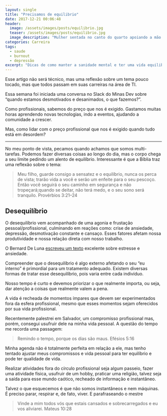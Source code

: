 ```yaml
---
layout: single
title: "Precisamos de equilibrio"
date: 2017-12-21 00:06:48
header:
  image: /assets/images/posts/equilibrio.jpg
  teaser: /assets/images/posts/equilibrio.jpg
  image_description: "Mulher sentada no canto do quarto apoiando a mão na cabeça pensativa"
categories: Carreira
tags:
  - saude
  - burnout
  - depressão
excerpt: "Dicas de como manter a sanidade mental e ter uma vida equilibrada com seu trabalho, lazer e o mais importante sua saúde."
---
```


Esse artigo não será técnico, mas uma reflexão sobre um tema pouco tocado, mas que todos passam em suas carreiras na área de TI.

Essa semana foi iniciada uma conversa no Slack do Minas Dev sobre “quando estamos desmotivados e desanimados, o que fazemos?”.

Como profissionais, sabemos do preço que nos é exigido. Gastamos muitas horas aprendendo novas tecnologias, indo a eventos, ajudando a comunidade a crescer.

Mas, como lidar com o preço profissional que nos é exigido quando tudo está em desordem?

---

No meu ponto de vista, pecamos quando achamos que somos multi-tarefas. Podemos fazer diversas coisas ao longo do dia, mas o corpo chega a seu limite pedindo um alento de equilíbrio. Interessante é que a Bíblia traz uma reflexão sobre o tema:

> Meu filho, guarde consigo a sensatez e o equilíbrio, nunca os perca de vista; trarão vida a você e serão um enfeite para o seu pescoço. Então você seguirá o seu caminho em segurança e não tropeçará;quando se deitar, não terá medo, e o seu sono será tranquilo. Provérbios 3:21–24

## Desequilíbrio

O desequilíbrio vem acompanhado de uma agonia e frustação pessoal/profissional, culminando em reações como: crise de ansiedade, depressão, desmotivação constante e cansaço. Esses fatores afetam nossa produtividade e nossa relação direta com nosso trabalho.

O Bernard De Luna [escreveu um texto](https://medium.com/@bernarddeluna/ol%C3%A1-devs-precisamos-falar-sobre-estresse-e-ansiedade-bde1b04f897e) excelente sobre estresse e ansiedade.

Compreender que o desequilíbrio é algo externo afetando o seu “eu interno” é primordial para um tratamento adequado. Existem diversas formas de tratar esse desequilíbrio, pois varia entre cada indivíduo.

Nosso tempo é curto e devemos priorizar o que realmente importa, ou seja, dar atenção a coisas que realmente valem a pena.

A vida é recheada de momentos ímpares que devem ser experimentados fora da esfera profissional, mesmo que esses momentos sejam oferecidos por sua vida profissional.

Recentemente palestrei em Salvador, um compromisso profissional mas, porém, consegui usufruir dele na minha vida pessoal. A questão do tempo me recorda uma passagem:

> Remindo o tempo, porque os dias são maus. Efésios 5:16

Minha agenda não é totalmente perfeita em relação a ele, mas tenho tentado ajustar meus compromissos e vida pessoal para ter equilíbrio e pode ter qualidade de vida.

Realizar atividades fora do círculo profissional seja algum passeio, fazer uma atividade física, usufruir de um hobby, praticar uma religião, talvez seja a saída para esse mundo caótico, recheado de informação e instantâneo.

Talvez o que esquecemos é que não somos instantâneos e nem máquinas. É preciso parar, respirar e, de fato, viver. E parafraseando o mestre

> Vinde a mim todos vós que estais cansados e sobrecarregados e eu vos aliviarei. Mateus 10:28
